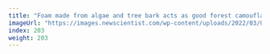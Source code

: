 ```yaml
---
title: "Foam made from algae and tree bark acts as good forest camouflage"
imageUrl: "https://images.newscientist.com/wp-content/uploads/2022/03/03112544/SEI_91299698.jpg?width=600"
index: 203
weight: 203
---
```


